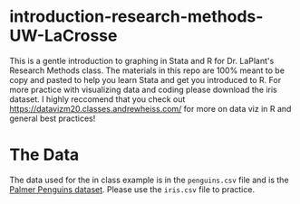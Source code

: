 # introduction-research-methods-UW-LaCrosse
This is a gentle introduction to graphing in Stata and R for Dr. LaPlant's Research Methods class.
The materials in this repo are 100% meant to be copy and pasted to help you learn Stata and get you introduced to R. For more practice with visualizing data and coding please
download the iris dataset. I highly reccomend that you check out https://datavizm20.classes.andrewheiss.com/ for more on data viz in R and general best practices!

# The Data

The data used for the in class example is in the `penguins.csv` file and is the [Palmer Penguins dataset](https://github.com/allisonhorst/palmerpenguins). Please use the `iris.csv` file to practice.
